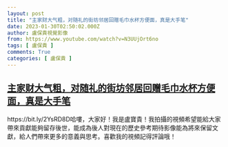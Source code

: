 ```yaml
---
layout: post
title: "主家财大气粗，对随礼的街坊邻居回赠毛巾水杯方便面，真是大手笔"
date: 2023-01-30T02:50:02.000Z
author: 盧保貴視覺影像
from: https://www.youtube.com/watch?v=N3UUjOrt6no
tags: [ 盧保貴 ]
comments: True
categories: [ 盧保貴 ]
---
```

<!--1675047002000-->
[主家财大气粗，对随礼的街坊邻居回赠毛巾水杯方便面，真是大手笔](https://www.youtube.com/watch?v=N3UUjOrt6no)
------

<div>
https://bit.ly/2YsRD8D哈嘍，大家好！我是盧寶貴！我拍攝的視頻希望能給大家帶來貢獻能夠留存後世，能成為後人對現在的歷史參考期待影像能為將來保留文獻，給人們帶來更多的意義與思考。喜歡我的視頻記得評論哦！
</div>
